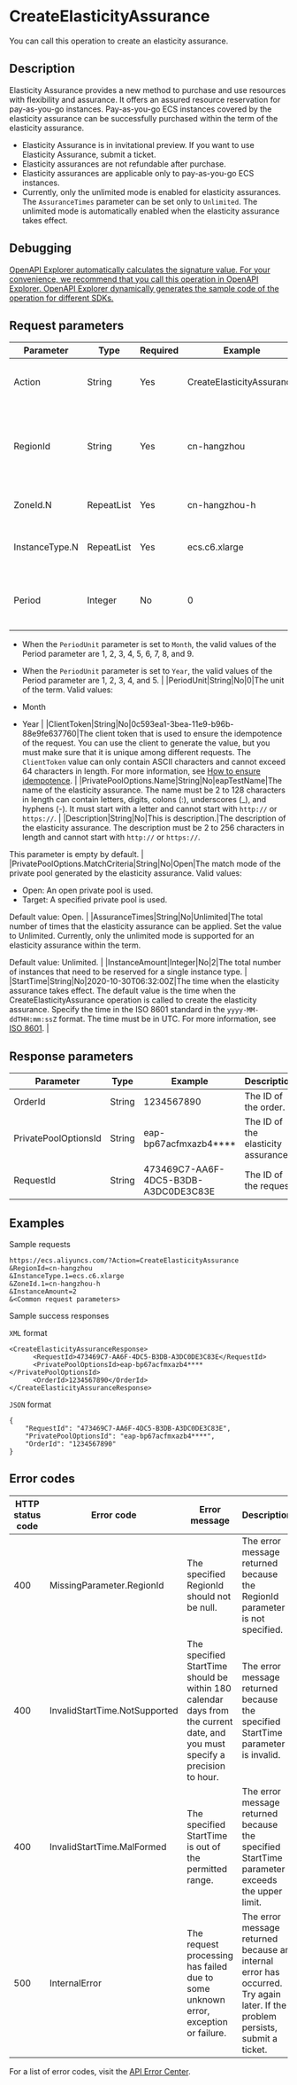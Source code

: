# CreateElasticityAssurance

You can call this operation to create an elasticity assurance.

## Description

Elasticity Assurance provides a new method to purchase and use resources with flexibility and assurance. It offers an assured resource reservation for pay-as-you-go instances. Pay-as-you-go ECS instances covered by the elasticity assurance can be successfully purchased within the term of the elasticity assurance.

-   Elasticity Assurance is in invitational preview. If you want to use Elasticity Assurance, submit a ticket.
-   Elasticity assurances are not refundable after purchase.
-   Elasticity assurances are applicable only to pay-as-you-go ECS instances.
-   Currently, only the unlimited mode is enabled for elasticity assurances. The `AssuranceTimes` parameter can be set only to `Unlimited`. The unlimited mode is automatically enabled when the elasticity assurance takes effect.

## Debugging

[OpenAPI Explorer automatically calculates the signature value. For your convenience, we recommend that you call this operation in OpenAPI Explorer. OpenAPI Explorer dynamically generates the sample code of the operation for different SDKs.](https://api.aliyun.com/#product=Ecs&api=CreateElasticityAssurance&type=RPC&version=2014-05-26)

## Request parameters

|Parameter|Type|Required|Example|Description|
|---------|----|--------|-------|-----------|
|Action|String|Yes|CreateElasticityAssurance|The operation that you want to perform. Set the value to CreateElasticityAssurance. |
|RegionId|String|Yes|cn-hangzhou|The ID of the region in which to create the elasticity assurance. You can call the [DescribeRegions](~~25609~~) operation to query the most recent region list. |
|ZoneId.N|RepeatList|Yes|cn-hangzhou-h|The ID of zone N in which to create the elasticity assurance. |
|InstanceType.N|RepeatList|Yes|ecs.c6.xlarge|Instance type N. You can create an elasticity assurance for only one instance type. |
|Period|Integer|No|0|The term of the elasticity assurance. The unit of the Period value is based on the `PeriodUnit` value. Valid values:

-   When the `PeriodUnit` parameter is set to `Month`, the valid values of the Period parameter are 1, 2, 3, 4, 5, 6, 7, 8, and 9.
-   When the `PeriodUnit` parameter is set to `Year`, the valid values of the Period parameter are 1, 2, 3, 4, and 5. |
|PeriodUnit|String|No|0|The unit of the term. Valid values:

-   Month
-   Year |
|ClientToken|String|No|0c593ea1-3bea-11e9-b96b-88e9fe637760|The client token that is used to ensure the idempotence of the request. You can use the client to generate the value, but you must make sure that it is unique among different requests. The `ClientToken` value can only contain ASCII characters and cannot exceed 64 characters in length. For more information, see [How to ensure idempotence](~~25693~~). |
|PrivatePoolOptions.Name|String|No|eapTestName|The name of the elasticity assurance. The name must be 2 to 128 characters in length can contain letters, digits, colons \(:\), underscores \(\_\), and hyphens \(-\). It must start with a letter and cannot start with `http://` or `https://`. |
|Description|String|No|This is description.|The description of the elasticity assurance. The description must be 2 to 256 characters in length and cannot start with `http://` or `https://`.

This parameter is empty by default. |
|PrivatePoolOptions.MatchCriteria|String|No|Open|The match mode of the private pool generated by the elasticity assurance. Valid values:

-   Open: An open private pool is used.
-   Target: A specified private pool is used.

Default value: Open. |
|AssuranceTimes|String|No|Unlimited|The total number of times that the elasticity assurance can be applied. Set the value to Unlimited. Currently, only the unlimited mode is supported for an elasticity assurance within the term.

Default value: Unlimited. |
|InstanceAmount|Integer|No|2|The total number of instances that need to be reserved for a single instance type. |
|StartTime|String|No|2020-10-30T06:32:00Z|The time when the elasticity assurance takes effect. The default value is the time when the CreateElasticityAssurance operation is called to create the elasticity assurance. Specify the time in the ISO 8601 standard in the `yyyy-MM-ddTHH:mm:ssZ` format. The time must be in UTC. For more information, see [ISO 8601](~~25696~~). |

## Response parameters

|Parameter|Type|Example|Description|
|---------|----|-------|-----------|
|OrderId|String|1234567890|The ID of the order. |
|PrivatePoolOptionsId|String|eap-bp67acfmxazb4\*\*\*\*|The ID of the elasticity assurance. |
|RequestId|String|473469C7-AA6F-4DC5-B3DB-A3DC0DE3C83E|The ID of the request. |

## Examples

Sample requests

```
https://ecs.aliyuncs.com/?Action=CreateElasticityAssurance
&RegionId=cn-hangzhou
&InstanceType.1=ecs.c6.xlarge
&ZoneId.1=cn-hangzhou-h
&InstanceAmount=2
&<Common request parameters>
```

Sample success responses

`XML` format

```
<CreateElasticityAssuranceResponse>
      <RequestId>473469C7-AA6F-4DC5-B3DB-A3DC0DE3C83E</RequestId>
      <PrivatePoolOptionsId>eap-bp67acfmxazb4****</PrivatePoolOptionsId>
      <OrderId>1234567890</OrderId>
</CreateElasticityAssuranceResponse>
```

`JSON` format

```
{
    "RequestId": "473469C7-AA6F-4DC5-B3DB-A3DC0DE3C83E",
    "PrivatePoolOptionsId": "eap-bp67acfmxazb4****",
    "OrderId": "1234567890"
}
```

## Error codes

|HTTP status code|Error code|Error message|Description|
|----------------|----------|-------------|-----------|
|400|MissingParameter.RegionId|The specified RegionId should not be null.|The error message returned because the RegionId parameter is not specified.|
|400|InvalidStartTime.NotSupported|The specified StartTime should be within 180 calendar days from the current date, and you must specify a precision to hour.|The error message returned because the specified StartTime parameter is invalid.|
|400|InvalidStartTime.MalFormed|The specified StartTime is out of the permitted range.|The error message returned because the specified StartTime parameter exceeds the upper limit.|
|500|InternalError|The request processing has failed due to some unknown error, exception or failure.|The error message returned because an internal error has occurred. Try again later. If the problem persists, submit a ticket.|

For a list of error codes, visit the [API Error Center](https://error-center.alibabacloud.com/status/product/Ecs).


